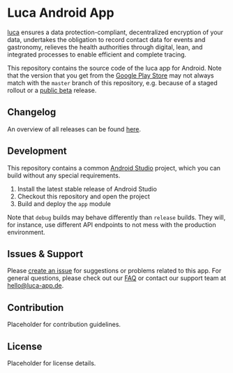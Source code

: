 # Luca Android App

[luca](https://luca-app.de) ensures a data protection-compliant, decentralized encryption of your data, undertakes the obligation to record contact data for events and gastronomy, relieves the health authorities through digital, lean, and integrated processes to enable efficient and complete tracing.

This repository contains the source code of the luca app for Android. Note that the version that you get from the [Google Play Store](https://play.google.com/store/apps/details?id=de.culture4life.luca) may not always match with the `master` branch of this repository, e.g. because of a staged rollout or a [public beta](https://play.google.com/apps/testing/de.culture4life.luca) release.

## Changelog

An overview of all releases can be found [here](https://gitlab.com/lucaapp/android/-/merge_requests).

## Development

This repository contains a common [Android Studio](https://developer.android.com/studio) project, which you can build without any special requirements.

1. Install the latest stable release of Android Studio
2. Checkout this repository and open the project
3. Build and deploy the `app` module

Note that `debug` builds may behave differently than `release` builds. They will, for instance, use different API endpoints to not mess with the production environment.

## Issues & Support

Please [create an issue](https://gitlab.com/lucaapp/android/-/issues) for suggestions or problems related to this app. For general questions, please check out our [FAQ](https://www.luca-app.de/faq/) or contact our support team at [hello@luca-app.de](mailto:hello@luca-app.de).

## Contribution

Placeholder for contribution guidelines.

## License

Placeholder for license details.

